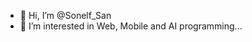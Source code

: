 - 👋 Hi, I’m @Sonelf_San
- 👀 I’m interested in Web, Mobile and AI programming...

<!---
SONFACKZ/SONFACKZ is a ✨ special ✨ repository because its `README.md` (this file) appears on your GitHub profile.
You can click the Preview link to take a look at your changes.
--->
